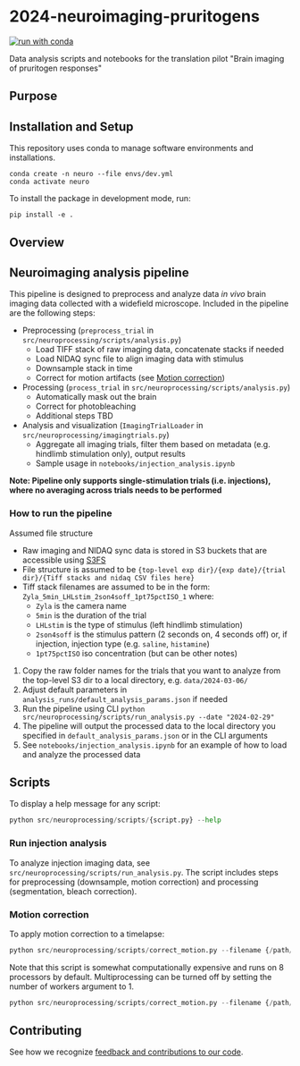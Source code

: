 # 2024-neuroimaging-pruritogens

[![run with conda](http://img.shields.io/badge/run%20with-conda-3EB049?labelColor=000000&logo=anaconda)](https://docs.conda.io/projects/miniconda/en/latest/)


Data analysis scripts and notebooks for the translation pilot "Brain imaging of pruritogen responses"

## Purpose


## Installation and Setup

This repository uses conda to manage software environments and installations.

```{bash}
conda create -n neuro --file envs/dev.yml
conda activate neuro
```

To install the package in development mode, run:

```{bash}
pip install -e .
```



## Overview

## Neuroimaging analysis pipeline

This pipeline is designed to preprocess and analyze data *in vivo* brain imaging data collected with a widefield microscope. Included in the pipeline are the following steps:

* Preprocessing (`preprocess_trial` in `src/neuroprocessing/scripts/analysis.py`)
    * Load TIFF stack of raw imaging data, concatenate stacks if needed
    * Load NIDAQ sync file to align imaging data with stimulus
    * Downsample stack in time
    * Correct for motion artifacts (see [Motion correction](#motion-correction))
* Processing (`process_trial` in `src/neuroprocessing/scripts/analysis.py`)
    * Automatically mask out the brain
    * Correct for photobleaching
    * Additional steps TBD
* Analysis and visualization (`ImagingTrialLoader` in `src/neuroprocessing/imagingtrials.py`)
    * Aggregate all imaging trials, filter them based on metadata (e.g. hindlimb stimulation only), output results
    * Sample usage in `notebooks/injection_analysis.ipynb`

**Note: Pipeline only supports single-stimulation trials (i.e. injections), where no averaging across trials needs to be performed**

### How to run the pipeline
Assumed file structure
* Raw imaging and NIDAQ sync data is stored in S3 buckets that are accessible using [S3FS](https://github.com/s3fs-fuse/s3fs-fuse)
* File structure is assumed to be `{top-level exp dir}/{exp date}/{trial dir}/{Tiff stacks and nidaq CSV files here}`
* Tiff stack filenames are assumed to be in the form: `Zyla_5min_LHLstim_2son4soff_1pt75pctISO_1` where:
    * `Zyla` is the camera name
    * `5min` is the duration of the trial
    * `LHLstim` is the type of stimulus (left hindlimb stimulation)
    * `2son4soff` is the stimulus pattern (2 seconds on, 4 seconds off) or, if injection, injection type (e.g. `saline`, `histamine`)
    * `1pt75pctISO` iso concentration (but can be other notes)

1. Copy the raw folder names for the trials that you want to analyze from the top-level S3 dir to a local directory, e.g. `data/2024-03-06/`
2. Adjust default parameters in `analysis_runs/default_analysis_params.json` if needed
2. Run the pipeline using CLI `python src/neuroprocessing/scripts/run_analysis.py --date "2024-02-29"`
3. The pipeline will output the processed data to the local directory you specified in `default_analysis_params.json` or in the CLI arguments
4. See `notebooks/injection_analysis.ipynb` for an example of how to load and analyze the processed data

## Scripts

To display a help message for any script:
```python
python src/neuroprocessing/scripts/{script.py} --help
```

### Run injection analysis

To analyze injection imaging data, see `src/neuroprocessing/scripts/run_analysis.py`. The script includes steps for preprocessing (downsample, motion correction) and processing (segmentation, bleach correction).

### Motion correction

To apply motion correction to a timelapse:
```python
python src/neuroprocessing/scripts/correct_motion.py --filename {/path/to/timelapse.ome.tif}
```

Note that this script is somewhat computationally expensive and runs on 8 processors by default. Multiprocessing can be turned off by setting the number of workers argument to 1.
```python
python src/neuroprocessing/scripts/correct_motion.py --filename {/path/to/timelapse.ome.tif} --num-workers 1
```


## Contributing

See how we recognize [feedback and contributions to our code](https://github.com/Arcadia-Science/arcadia-software-handbook/blob/main/guides-and-standards/guide-credit-for-contributions.md).
